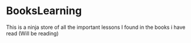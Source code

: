 # BooksLearning
This is a ninja store of all the important lessons I found in the books i have read (Will be reading)
